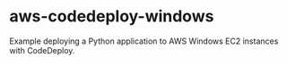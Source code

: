 # aws-codedeploy-windows
Example deploying a Python application to AWS Windows EC2 instances with CodeDeploy.
